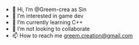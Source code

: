 - 👋 Hi, I’m @Greem-crea as Sin
- 👀 I’m interested in game dev
- 🌱 I’m currently learning C++
- 💞️ I’m not looking to collaborate
- 📫 How to reach me greem.creation@gmail.com

<!---
Greem-crea/Greem-crea is a ✨ special ✨ repository because its `README.md` (this file) appears on your GitHub profile.
You can click the Preview link to take a look at your changes.
--->
